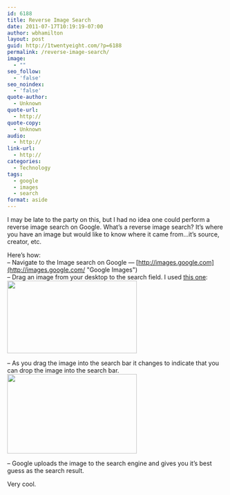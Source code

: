 ```yaml
---
id: 6188
title: Reverse Image Search
date: 2011-07-17T10:19:19-07:00
author: wbhamilton
layout: post
guid: http://1twentyeight.com/?p=6188
permalink: /reverse-image-search/
image:
  - ""
seo_follow:
  - 'false'
seo_noindex:
  - 'false'
quote-author:
  - Unknown
quote-url:
  - http://
quote-copy:
  - Unknown
audio:
  - http://
link-url:
  - http://
categories:
  - Technology
tags:
  - google
  - images
  - search
format: aside
---
```

I may be late to the party on this, but I had no idea one could perform a reverse image search on Google. What&#8217;s a reverse image search? It&#8217;s where you have an image but would like to know where it came from&#8230;it&#8217;s source, creator, etc.

Here&#8217;s how:  
&#8211; Navigate to the Image search on Google — [http://images.google.com](http://images.google.com/ "Google Images")  
&#8211; Drag an image from your desktop to the search field. I used [this one](http://www.flickr.com/photos/48889052497@N01/5942574303):  
<img class="alignnone size-medium wp-image-6189" title="5942574303_095319fa4e_b" src="http://1twentyeight.com/wp-content/uploads/2011/07/5942574303_095319fa4e_b-300x168.jpg" alt="" width="300" height="168" srcset="http://1twentyeight.com/wp-content/uploads/2011/07/5942574303_095319fa4e_b-300x168.jpg 300w, http://1twentyeight.com/wp-content/uploads/2011/07/5942574303_095319fa4e_b.jpg 1024w" sizes="(max-width: 300px) 100vw, 300px" /> 

&#8211; As you drag the image into the search bar it changes to indicate that you can drop the image into the search bar.  
[<img class="alignnone size-medium wp-image-6190" title="Google Chrome" src="http://1twentyeight.com/wp-content/uploads/2011/07/Google-Chrome-300x184.png" alt="" width="300" height="184" srcset="http://1twentyeight.com/wp-content/uploads/2011/07/Google-Chrome-300x184.png 300w, http://1twentyeight.com/wp-content/uploads/2011/07/Google-Chrome.png 929w" sizes="(max-width: 300px) 100vw, 300px" />](http://1twentyeight.com/wp-content/uploads/2011/07/Google-Chrome.png)

&#8211; Google uploads the image to the search engine and gives you it&#8217;s best guess as the search result.

Very cool.